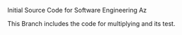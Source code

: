 Initial Source Code for Software Engineering Az

This Branch includes the code for multiplying and its test.